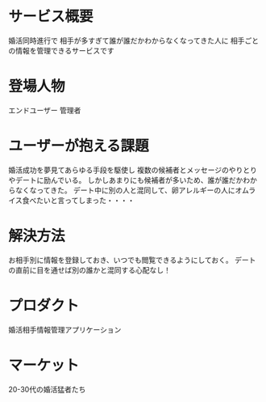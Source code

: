 # サービス概要
婚活同時進行で
相手が多すぎて誰が誰だかわからなくなってきた人に
相手ごとの情報を管理できるサービスです
  
# 登場人物
エンドユーザー
管理者
  
# ユーザーが抱える課題
婚活成功を夢見てあらゆる手段を駆使し
複数の候補者とメッセージのやりとりやデートに励んでいる。
しかしあまりにも候補者が多いため、誰が誰だかわからなくなってきた。
デート中に別の人と混同して、卵アレルギーの人にオムライス食べたいと言ってしまった・・・・
  
# 解決方法
お相手別に情報を登録しておき、いつでも閲覧できるようにしておく。
デートの直前に目を通せば別の誰かと混同する心配なし！
  
# プロダクト
婚活相手情報管理アプリケーション
  
# マーケット
20-30代の婚活猛者たち
